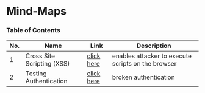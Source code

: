 # Mind-Maps

### Table of Contents

| No. | Name                       | Link                                                                                       | Description                                        |
| --- | -------------------------- | ------------------------------------------------------------------------------------------ | -------------------------------------------------- |
| 1   | Cross Site Scripting (XSS) | [click here](https://github.com/ehsaanqazi/Bug-Bounty-Tips/blob/master/XSS.md)             | enables attacker to execute scripts on the browser |
| 2   | Testing Authentication     | [click here](https://github.com/ehsaanqazi/Bug-Bounty-Tips/blob/master/Authentication.png) | broken authentication                              |
